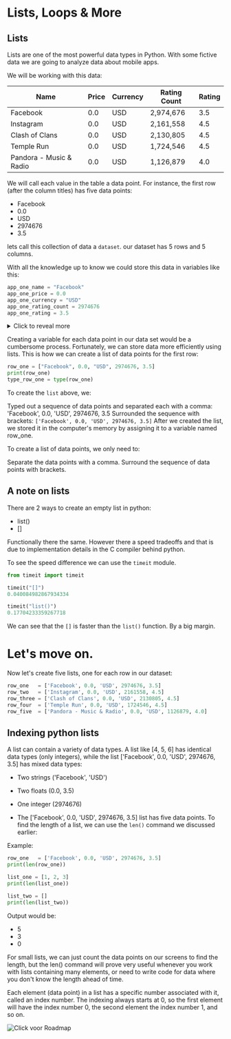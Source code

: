 # Lists, Loops & More

## Lists

Lists are one of the most powerful data types in Python.
With some fictive data we are going to analyze data about mobile apps.


We will be working with this data:

| Name                      | Price | Currency | Rating Count | Rating |
|---------------------------|-------|----------|--------------|--------|
| Facebook                 | 0.0   | USD      | 2,974,676    | 3.5    |
| Instagram                | 0.0   | USD      | 2,161,558    | 4.5    |
| Clash of Clans           | 0.0   | USD      | 2,130,805    | 4.5    |
| Temple Run              | 0.0   | USD      | 1,724,546    | 4.5    |
| Pandora - Music & Radio | 0.0   | USD      | 1,126,879    | 4.0    |


We will call each value in the table a data point. 
For instance, the first row (after the column titles) has five data points:

- Facebook
- 0.0
- USD
- 2974676
- 3.5


lets call this collection of data a `dataset`.
our dataset has 5 rows and 5 columns.

With all the knowledge up to know we could store this data in variables like this:

```py
app_one_name = "Facebook"
app_one_price = 0.0
app_one_currency = "USD"
app_one_rating_count = 2974676
app_one_rating = 3.5
```

<details>
    <summary>Click to reveal more</summary>
<p>
The text "Facebook" as a string<br>
The price 0.0 as a float<br>
The text "USD" as a string<br>
The rating count 2,974,676 as an integer<br>
The user rating 3.5 as a float<br>
</p>
</details>

Creating a variable for each data point in our data set would be a cumbersome process. Fortunately, 
we can store data more efficiently using lists. 
This is how we can create a list of data points for the first row:

```py
row_one = ["Facebook", 0.0, "USD", 2974676, 3.5]
print(row_one)
type_row_one = type(row_one)
```

To create the `list` above, we:

Typed out a sequence of data points and separated each with a comma: 'Facebook', 0.0, 'USD', 2974676, 3.5
Surrounded the sequence with brackets: `['Facebook', 0.0, 'USD', 2974676, 3.5]`
After we created the list, we stored it in the computer's memory by assigning it to a variable named row_one.

To create a list of data points, we only need to:

Separate the data points with a comma.
Surround the sequence of data points with brackets.


## A note on lists

There are 2 ways to create an empty list in python:

- list()
- []

Functionally there the same. 
However there a speed tradeoffs and that is due to implementation details in the C compiler behind python.

To see the speed difference we can use the `timeit` module.
```py
from timeit import timeit

timeit("[]")
0.040084982867934334

timeit("list()")
0.17704233359267718
```
We can see that the `[]` is faster than the `list()` function. By a big margin.

# Let's move on.
Now let's create five lists, one for each row in our dataset:

```py
row_one   = ['Facebook', 0.0, 'USD', 2974676, 3.5]
row_two   = ['Instagram', 0.0, 'USD', 2161558, 4.5]
row_three = ['Clash of Clans', 0.0, 'USD', 2130805, 4.5]
row_four  = ['Temple Run', 0.0, 'USD', 1724546, 4.5]
row_five  = ['Pandora - Music & Radio', 0.0, 'USD', 1126879, 4.0]
```

## Indexing python lists

A list can contain a variety of data types. A list like [4, 5, 6] has identical data types (only integers), 
while the list ['Facebook', 0.0, 'USD', 2974676, 3.5] has mixed data types:

- Two strings ('Facebook', 'USD')
- Two floats (0.0, 3.5)
- One integer (2974676)

- The ['Facebook', 0.0, 'USD', 2974676, 3.5] list has five data points. 
To find the length of a list, we can use the `len()` command we discussed earlier:

Example:

```py
row_one   = ['Facebook', 0.0, 'USD', 2974676, 3.5]
print(len(row_one))

list_one = [1, 2, 3]
print(len(list_one))

list_two = []
print(len(list_two))
```
Output would be:
- 5
- 3
- 0


For small lists, we can just count the data points on our screens to find the length, 
but the len() command will prove very useful whenever you work with lists containing many elements, 
or need to write code for data where you don't know the length ahead of time.


Each element (data point) in a list has a specific number associated with it, 
called an index number. The indexing always starts at 0, 
so the first element will have the index number 0, 
the second element the index number 1, and so on.

![Click voor Roadmap](img/lists-indexing.svg)








